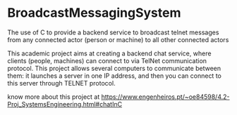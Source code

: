 # BroadcastMessagingSystem
 The use of C to provide a backend service to broadcast telnet messages from any connected actor (person or machine) to all other connected actors

This academic project aims at creating a backend chat service, where clients (people, machines) can connect to via TelNet communication protocol. This project allows several computers to communicate between them: it launches a server in one IP address, and then you can connect to this server through TELNET protocol.



know more about this project at https://www.engenheiros.pt/~oe84598/4.2-Proj_SystemsEngineering.html#chatInC
